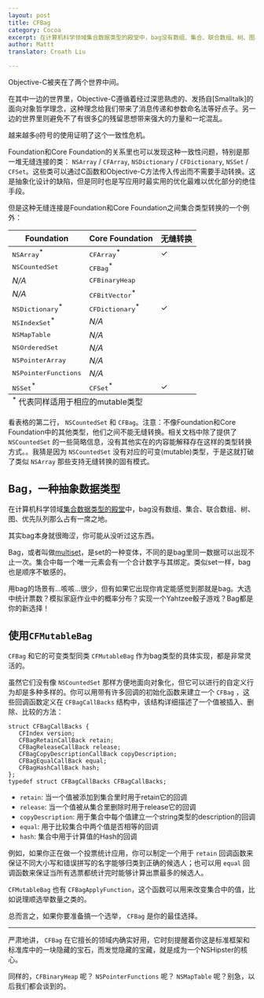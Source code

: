 ```yaml
---
layout: post
title: CFBag
category: Cocoa
excerpt: 在计算机科学领域集合数据类型的殿堂中，bag没有数组、集合、联合数组、树、图、优先队列那么占有一席之地。其实bag本身就很晦涩，你可能从没听过这东西。
author: Mattt
translator: Croath Liu

---
```


Objective-C被夹在了两个世界中间。

在其中一边的世界里，Objective-C遵循着经过深思熟虑的、发扬自[Smalltalk]的面向对象哲学理念，这种理念给我们带来了消息传递和参数命名法等好点子。另一边的世界里则避免不了有很多<a href="http://en.wikipedia.org/wiki/C_(programming_language)">C</a>的残留思想带来强大的力量和一坨混乱。

越来越多`@`符号的使用证明了这个一致性危机。

Foundation和Core Foundation的关系里也可以发现这种一致性问题，特别是那一堆无缝连接的类： `NSArray` / `CFArray`, `NSDictionary` / `CFDictionary`, `NSSet` / `CFSet`。这些类可以通过C函数和Objective-C方法传入传出而不需要手动转换。这是抽象化设计的缺陷，但是同时也是写应用时最实用的优化最难以优化部分的绝佳手段。

但是这种无缝连接是Foundation和Core Foundation之间集合类型转换的一个例外：

<table>
  <thead>
    <tr>
      <th>Foundation</th>
      <th>Core Foundation</th>
      <th>无缝转换</th>
    </tr>
  </thead>
  <tbody>
    <tr>
      <td><tt>NSArray</tt><sup>*</sup></td>
      <td><tt>CFArray</tt><sup>*</sup></td>
      <td>✓</td>
    </tr>
    <tr>
      <td><tt>NSCountedSet</tt></td>
      <td><tt>CFBag</tt><sup>*</sup></td>
      <td></td>
    </tr>
    <tr>
      <td><em>N/A</em></td>
      <td><tt>CFBinaryHeap</tt></td>
      <td></td>
    </tr>
    <tr>
      <td><em>N/A</em></td>
      <td><tt>CFBitVector</tt><sup>*</sup></td>
      <td></td>
    </tr>
    <tr>
      <td><tt>NSDictionary</tt><sup>*</sup></td>
      <td><tt>CFDictionary</tt><sup>*</sup></td>
      <td>✓</td>
    </tr>
    <tr>
      <td><tt>NSIndexSet</tt><sup>*</sup></td>
      <td><em>N/A</em></td>
      <td></td>
    </tr>
    <tr>
      <td><tt>NSMapTable</tt></td>
      <td><em>N/A</em></td>
      <td></td>
    </tr>
    <tr>
      <td><tt>NSOrderedSet</tt></td>
      <td><em>N/A</em></td>
      <td></td>
    </tr>
    <tr>
      <td><tt>NSPointerArray</tt></td>
      <td><em>N/A</em></td>
      <td></td>
    </tr>
    <tr>
      <td><tt>NSPointerFunctions</tt></td>
      <td><em>N/A</em></td>
      <td></td>
    </tr>
    <tr>
      <td><tt>NSSet</tt><sup>*</sup></td>
      <td><tt>CFSet</tt><sup>*</sup></td>
      <td>✓</td>
    </tr>
  </tbody>
  <tfoot>
    <tr>
      <td colspan="3"><sup>*</sup> 代表同样适用于相应的mutable类型</td>
    </tr>
  </tfoot>
</table>

看表格的第二行， `NSCountedSet` 和 `CFBag`。注意：不像Foundation和Core Foundation中的其他类型，他们之间不能无缝转换。相关文档中除了提供了 `NSCountedSet` 的一些简略信息，没有其他实在的内容能解释存在这样的类型转换方式。。我猜是因为 `NSCountedSet` 没有对应的可变(mutable)类型，于是这就打破了类似 `NSArray` 那些支持无缝转换的固有模式。

## Bag，一种抽象数据类型

在计算机科学领域<a href="http://en.wikipedia.org/wiki/Collection_(abstract_data_type)">集合数据类型的殿堂</a>中，bag没有数组、集合、联合数组、树、图、优先队列那么占有一席之地。

其实bag本身就很晦涩，你可能从没听过这东西。

Bag，或者叫做[multiset](http://en.wikipedia.org/wiki/Multiset)，是set的一种变体，不同的是bag里同一数据可以出现不止一次。集合中每一个唯一元素会有一个合计数字与其绑定。类似set一样，bag也是顺序不敏感的。

用bag的场景有...咳咳...很少，但有如果它出现你肯定能感觉到那就是bag。大选中统计票数？模拟家庭作业中的概率分布？实现一个Yahtzee骰子游戏？Bag都是你的新选择！

## 使用`CFMutableBag`

`CFBag` 和它的可变类型同类 `CFMutableBag` 作为bag类型的具体实现，都是非常灵活的。

虽然它们没有像 `NSCountedSet` 那样方便地面向对象化，但它可以进行的自定义行为却是多种多样的。你可以用带有许多回调的初始化函数来建立一个 `CFBag` ，这些回调函数定义在 `CFBagCallBacks` 结构中，该结构详细描述了一个值被插入、删除、比较的方法：

~~~{objective-c}
struct CFBagCallBacks {
   CFIndex version;
   CFBagRetainCallBack retain;
   CFBagReleaseCallBack release;
   CFBagCopyDescriptionCallBack copyDescription;
   CFBagEqualCallBack equal;
   CFBagHashCallBack hash;
};
typedef struct CFBagCallBacks CFBagCallBacks;
~~~

- `retain`: 当一个值被添加到集合里时用于retain它的回调
- `release`: 当一个值被从集合里删除时用于release它的回调
- `copyDescription`: 用于集合中每个值建立一个string类型的description的回调
- `equal`: 用于比较集合中两个值是否相等的回调
- `hash`: 集合中用于计算值的Hash的回调

例如，如果你正在做一个投票统计应用，你可以制定一个用于 `retain` 回调函数来保证不同大小写和错误拼写的名字能够归类到正确的候选人；也可以用 `equal` 回调函数来保证当所有选票都统计完时能够计算出票最多的候选人。

`CFMutableBag` 也有 `CFBagApplyFunction`，这个函数可以用来改变集合中的值，比如说理顺选举数量之类的。

总而言之，如果你要准备搞一个选举， `CFBag` 是你的最佳选择。

---

严肃地讲， `CFBag` 在它擅长的领域内确实好用，它时刻提醒着你这是标准框架和标准库中的一块隐藏的宝石，而发觉隐藏的宝藏，就是成为一个NSHipster的核心。

同样的，`CFBinaryHeap` 呢？ `NSPointerFunctions` 呢？ `NSMapTable` 呢？别急，以后我们都会谈到的。
